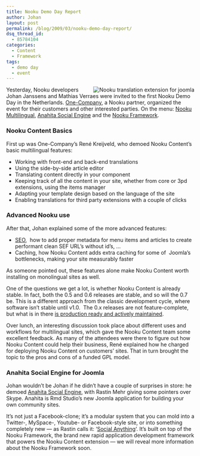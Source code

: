 ```yaml
---
title: Nooku Demo Day Report
author: Johan
layout: post
permalink: /blog/2009/03/nooku-demo-day-report/
dsq_thread_id:
  - 85784104
categories:
  - Content
  - Framework
tags:
  - demo day
  - event
---
```

<img src="http://farm4.static.flickr.com/3619/3390320464_c626035b8e_t.jpg" border="0" alt="Nooku translation extension for joomla" align="right" />Yesterday, Nooku developers Johan Janssens and Mathias Verraes were invited to the first Nooku Demo Day in the Netherlands. [One-Company][1], a Nooku partner, organized the event for their customers and other interested parties. On the menu: [Nooku Multilingual][2], [Anahita Social Engine][3] and the [Nooku Framework][4].

<!--more-->

### <a id="nooku_multilingual" title="nooku_multilingual" name="nooku_multilingual"></a>Nooku Content Basics

First up was One-Company&#8217;s René Kreijveld, who demoed Nooku Content&#8217;s basic multilingual features:

*   Working with front-end and back-end translations
*   Using the side-by-side article editor
*   Translating content directly in your component
*   Keeping track of all the content in your site, whether from core or 3pd extensions, using the items manager
*   Adapting your template design based on the language of the site
*   Enabling translations for third party extensions with a couple of clicks

### Advanced Nooku use

After that, Johan explained some of the more advanced features:

*   [SEO][5],  how to add proper metadata for menu items and articles to create performant clean SEF URL&#8217;s without id&#8217;s, &#8230;
*   Caching, how Nooku Content adds extra caching for some of  Joomla&#8217;s bottlenecks, making your site measurably faster

As someone pointed out, these features alone make Nooku Content worth installing on monolingual sites as well.

One of the questions we get a lot, is whether Nooku Content is already stable. In fact, both the 0.5 and 0.6 releases are stable, and so will the 0.7 be. This is a different approach from the classic development cycle, where software isn&#8217;t stable until v1.0.  The 0.x releases are not feature-complete, but what is in there [is production ready and actively maintained][6].

Over lunch, an interesting discussion took place about different uses and workflows for multilingual sites, which gave the Nooku Content team some excellent feedback. As many of the attendees were there to figure out how Nooku Content could help their business, René explained how he charged for deploying Nooku Content on customers&#8217; sites. That in turn brought the topic to the pros and cons of a funded GPL model.

### <a id="anahita" title="anahita" name="anahita"></a>Anahita Social Engine for Joomla

Johan wouldn&#8217;t be Johan if he didn&#8217;t have a couple of surprises in store: he demoed [Anahita Social Engine][7], with Rastin Mehr giving some pointers over Skype. Anahita is Rmd Studio&#8217;s new Joomla application for building your own community sites.

It&#8217;s not just a Facebook-clone; it&#8217;s a modular system that you can mold into a Twitter-, MySpace-, Youtube- or Facebook-style site, or into something completely new &#8212; as Rastin calls it: &#8216;[Social Anything][8]&#8216;. <a id="framework" title="framework" name="framework"></a>It&#8217;s built on top of the Nooku Framework, the brand new rapid application development framework that powers the Nooku Content extension &#8212; we will reveal more information about the Nooku Framework soon.

 [1]: en/buzz/81-conquering-europe-with-multi-lingual-joomla.html
 [2]: en/buzz/86-nooku-demo-day-report.html#nooku_multilingual
 [3]: en/buzz/86-nooku-demo-day-report.html#anahita
 [4]: en/buzz/86-nooku-demo-day-report.html#framework
 [5]: en/buzz/76-nooku-06-puts-focus-on-seo.html
 [6]: en/buzz/70-nooku-ready-for-production-use.html
 [7]: http://blog.rmdstudio.com/2009/02/10/make-sure-to-use-a-social-engine-for-your-social-anything-project/
 [8]: http://rmdstudio.com/social-networking-online-community-website-development